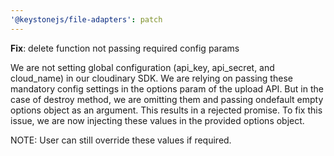 ```yaml
---
'@keystonejs/file-adapters': patch
---
```


**Fix**: delete function not passing required config params

We are not setting global configuration (api_key, api_secret, and cloud_name) in our cloudinary SDK. 
We are relying on passing these mandatory config settings in the options param of the upload API.
But in the case of destroy method, we are omitting them and passing ondefault empty options object as an argument.
This results in a rejected promise. To fix this issue, we are now injecting these values in the provided options object. 

NOTE: User can still override these values if required.
